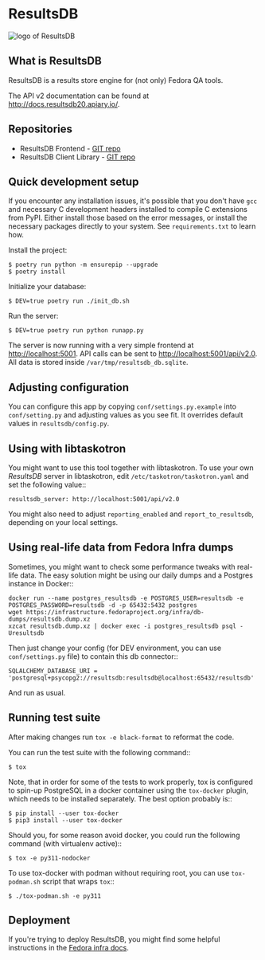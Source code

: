 # ResultsDB

![logo of ResultsDB](https://pagure.io/taskotron/resultsdb/raw/develop/f/logo.png)

## What is ResultsDB

ResultsDB is a results store engine for (not only) Fedora QA tools.

The API v2 documentation can be found at
<http://docs.resultsdb20.apiary.io/>.

## Repositories

* ResultsDB Frontend - [GIT repo](https://pagure.io/taskotron/resultsdb_frontend)
* ResultsDB Client Library - [GIT repo](https://pagure.io/taskotron/resultsdb_api)

## Quick development setup

If you encounter any installation issues, it's possible that you don't have
`gcc` and necessary C development headers installed to compile C extensions
from PyPI. Either install those based on the error messages, or install
the necessary packages directly to your system. See `requirements.txt` to
learn how.

Install the project:

    $ poetry run python -m ensurepip --upgrade
    $ poetry install

Initialize your database:

    $ DEV=true poetry run ./init_db.sh

Run the server:

    $ DEV=true poetry run python runapp.py

The server is now running with a very simple frontend at <http://localhost:5001>.
API calls can be sent to <http://localhost:5001/api/v2.0>. All data is stored
inside `/var/tmp/resultsdb_db.sqlite`.

## Adjusting configuration

You can configure this app by copying `conf/settings.py.example` into
`conf/setting.py` and adjusting values as you see fit. It overrides default
values in `resultsdb/config.py`.

## Using with libtaskotron

You might want to use this tool together with libtaskotron. To use your own
*ResultsDB* server in libtaskotron, edit `/etc/taskotron/taskotron.yaml` and
set the following value::

    resultsdb_server: http://localhost:5001/api/v2.0

You might also need to adjust `reporting_enabled` and `report_to_resultsdb`,
depending on your local settings.

## Using real-life data from Fedora Infra dumps

Sometimes, you might want to check some performance tweaks with real-life data.
The easy solution might be using our daily dumps and a Postgres instance in Docker::

    docker run --name postgres_resultsdb -e POSTGRES_USER=resultsdb -e POSTGRES_PASSWORD=resultsdb -d -p 65432:5432 postgres
    wget https://infrastructure.fedoraproject.org/infra/db-dumps/resultsdb.dump.xz
    xzcat resultsdb.dump.xz | docker exec -i postgres_resultsdb psql -Uresultsdb

Then just change your config (for DEV environment, you can use `conf/settings.py` file)
to contain this db connector::

    SQLALCHEMY_DATABASE_URI = 'postgresql+psycopg2://resultsdb:resultsdb@localhost:65432/resultsdb'

And run as usual.

## Running test suite

After making changes run `tox -e black-format` to reformat the code.

You can run the test suite with the following command::

    $ tox

Note, that in order for some of the tests to work properly, tox is configured to spin-up PostgreSQL in a docker container using the
``tox-docker`` plugin, which needs to be installed separately. The best option probably is::

    $ pip install --user tox-docker
    $ pip3 install --user tox-docker

Should you, for some reason avoid docker, you could run the following command (with virtualenv active)::

    $ tox -e py311-nodocker

To use tox-docker with podman without requiring root, you can use
`tox-podman.sh` script that wraps `tox`::

    $ ./tox-podman.sh -e py311

## Deployment

If you're trying to deploy ResultsDB, you might find some helpful instructions
in the
[Fedora infra docs](https://pagure.io/infra-docs/blob/master/f/docs/sysadmin-guide/sops/resultsdb.rst).
